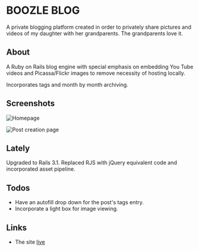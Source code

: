 BOOZLE BLOG
===========

A private blogging platform created in order to privately share pictures and videos of my daughter with her grandparents. The grandparents love it.

About
-----

A Ruby on Rails blog engine with special emphasis on embedding You Tube videos and Picassa/Flickr images to remove necessity of hosting locally.

Incorporates tags and month by month archiving.

Screenshots
-----------

![Homepage](http://www.markholland.me/content/images/portfolio/boozle-blog/1.png "Homepage")

![Post creation page](http://www.markholland.me/content/images/portfolio/boozle-blog/3.png "Post creation page")

Lately
------

Upgraded to Rails 3.1. Replaced RJS with jQuery equivalent code and incorporated asset pipeline.

Todos
-----

- Have an autofill drop down for the post's tags entry.
- Incorporate a light box for image viewing.

Links
-----

* The site [live](http:www.rebeccaholland.org)